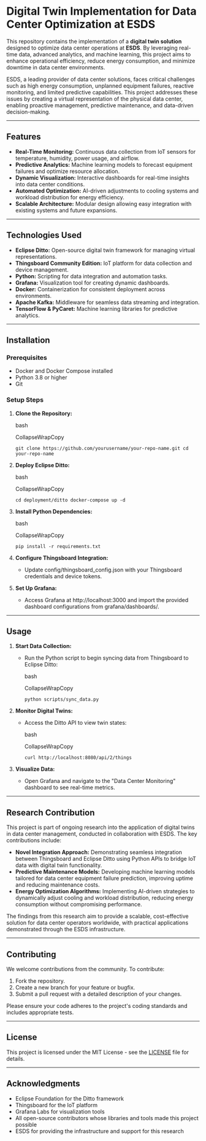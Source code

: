 # Digital Twin Implementation for Data Center Optimization at ESDS

This repository contains the implementation of a **digital twin solution** designed to optimize data center operations at **ESDS**. By leveraging real-time data, advanced analytics, and machine learning, this project aims to enhance operational efficiency, reduce energy consumption, and minimize downtime in data center environments.

ESDS, a leading provider of data center solutions, faces critical challenges such as high energy consumption, unplanned equipment failures, reactive monitoring, and limited predictive capabilities. This project addresses these issues by creating a virtual representation of the physical data center, enabling proactive management, predictive maintenance, and data-driven decision-making.

---

## Features

- **Real-Time Monitoring:** Continuous data collection from IoT sensors for temperature, humidity, power usage, and airflow.
- **Predictive Analytics:** Machine learning models to forecast equipment failures and optimize resource allocation.
- **Dynamic Visualization:** Interactive dashboards for real-time insights into data center conditions.
- **Automated Optimization:** AI-driven adjustments to cooling systems and workload distribution for energy efficiency.
- **Scalable Architecture:** Modular design allowing easy integration with existing systems and future expansions.

---

## Technologies Used

- **Eclipse Ditto:** Open-source digital twin framework for managing virtual representations.
- **Thingsboard Community Edition:** IoT platform for data collection and device management.
- **Python:** Scripting for data integration and automation tasks.
- **Grafana:** Visualization tool for creating dynamic dashboards.
- **Docker:** Containerization for consistent deployment across environments.
- **Apache Kafka:** Middleware for seamless data streaming and integration.
- **TensorFlow & PyCaret:** Machine learning libraries for predictive analytics.

---

## Installation

### Prerequisites

- Docker and Docker Compose installed
- Python 3.8 or higher
- Git

### Setup Steps

1. **Clone the Repository:**
    
    bash
    
    CollapseWrapCopy
    
    `git clone https://github.com/yourusername/your-repo-name.git
    cd your-repo-name`
    
2. **Deploy Eclipse Ditto:**
    
    bash
    
    CollapseWrapCopy
    
    `cd deployment/ditto
    docker-compose up -d`
    
3. **Install Python Dependencies:**
    
    bash
    
    CollapseWrapCopy
    
    `pip install -r requirements.txt`
    
4. **Configure Thingsboard Integration:**
    - Update config/thingsboard_config.json with your Thingsboard credentials and device tokens.
5. **Set Up Grafana:**
    - Access Grafana at http://localhost:3000 and import the provided dashboard configurations from grafana/dashboards/.

---

## Usage

1. **Start Data Collection:**
    - Run the Python script to begin syncing data from Thingsboard to Eclipse Ditto:
        
        bash
        
        CollapseWrapCopy
        
        `python scripts/sync_data.py`
        
2. **Monitor Digital Twins:**
    - Access the Ditto API to view twin states:
        
        bash
        
        CollapseWrapCopy
        
        `curl http://localhost:8080/api/2/things`
        
3. **Visualize Data:**
    - Open Grafana and navigate to the "Data Center Monitoring" dashboard to see real-time metrics.

---

## Research Contribution

This project is part of ongoing research into the application of digital twins in data center management, conducted in collaboration with ESDS. The key contributions include:

- **Novel Integration Approach:** Demonstrating seamless integration between Thingsboard and Eclipse Ditto using Python APIs to bridge IoT data with digital twin functionality.
- **Predictive Maintenance Models:** Developing machine learning models tailored for data center equipment failure prediction, improving uptime and reducing maintenance costs.
- **Energy Optimization Algorithms:** Implementing AI-driven strategies to dynamically adjust cooling and workload distribution, reducing energy consumption without compromising performance.

The findings from this research aim to provide a scalable, cost-effective solution for data center operators worldwide, with practical applications demonstrated through the ESDS infrastructure.

---

## Contributing

We welcome contributions from the community. To contribute:

1. Fork the repository.
2. Create a new branch for your feature or bugfix.
3. Submit a pull request with a detailed description of your changes.

Please ensure your code adheres to the project's coding standards and includes appropriate tests.

---

## License

This project is licensed under the MIT License - see the [LICENSE](https://www.notion.so/LICENSE) file for details.

---

## Acknowledgments

- Eclipse Foundation for the Ditto framework
- Thingsboard for the IoT platform
- Grafana Labs for visualization tools
- All open-source contributors whose libraries and tools made this project possible
- ESDS for providing the infrastructure and support for this research
